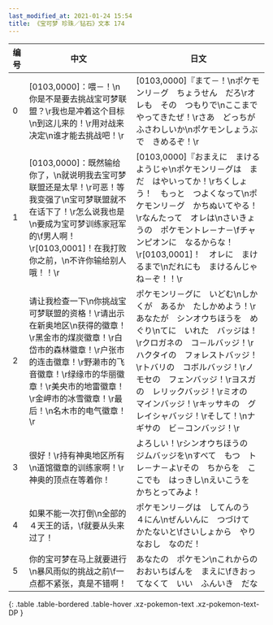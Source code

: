 ```yaml
---
last_modified_at: 2021-01-24 15:54
title: 《宝可梦 珍珠／钻石》文本 174
---
```

| 编号 | 中文 | 日文 |
| ---- | ---- | ---- |
| 0 | [0103,0000]：喂－！\n你是不是要去挑战宝可梦联盟？\r我也是冲着这个目标\n到这儿来的！\r用对战来决定\n谁才能去挑战吧！\r | [0103,0000]『まて－！\nポケモンリ－グ　ちょうせん　だろ\rオレも　その　つもりで\nここまで　やってきたぜ！\rさあ　どっちが　ふさわしいか\nポケモンしょうぶで　きめるぞ！\r |
| 1 | [0103,0000]：既然输给你了，\n就说明我去宝可梦联盟还是太早！\r可恶！等我变强了\n宝可梦联盟就不在话下了！\r怎么说我也是\n要成为宝可梦训练家冠军的\f男人啊！\r[0103,0001]！在我打败你之前，\n不许你输给别人哦！！\r | [0103,0000]『おまえに　まけるようじゃ\nポケモンリ－グは　まだ　はやいってか！\rちくしょう！　もっと　つよくなって\nポケモンリ－グ　かちぬいてやる！\rなんたって　オレは\nさいきょうの　ポケモントレ－ナ－\fチャンピオンに　なるからな！\r[0103,0001]！　オレに　まけるまで\nだれにも　まけるんじゃね－ぞ！！\r |
| 2 | 请让我检查一下\n你挑战宝可梦联盟的资格！\r请出示在新奥地区\n获得的徽章！\r黑金市的煤炭徽章！\r白岱市的森林徽章！\r户张市的连击徽章！\r野濑市的飞音徽章！\r绿缘市的华丽徽章！\r美央市的地雷徽章！\r金岬市的冰雪徽章！\r最后！\n名木市的电气徽章！\r | ポケモンリ－グに　いどむ\nしかくが　あるか　たしかめよう！\rあなたが　シンオウちほうを　めぐり\nてに　いれた　バッジは！\rクロガネの　コ－ルバッジ！\rハクタイの　フォレストバッジ！\rトバリの　コボルバッジ！\rノモセの　フェンバッジ！\rヨスガの　レリックバッジ！\rミオの　マインバッジ！\rキッサキの　グレイシャバッジ！\rそして！\nナギサの　ビ－コンバッジ！\r |
| 3 | 很好！\r持有神奥地区所有\n道馆徽章的训练家啊！\r神奥的顶点在等着你！ | よろしい！\rシンオウちほうの　ジムバッジを\nすべて　もつ　トレ－ナ－よ\rその　ちからを　ここでも　はっきし\nえいこうを　かちとってみよ！ |
| 4 | 如果不能一次打倒\n全部的４天王的话，\f就要从头来过了！ | ポケモンリ－グは　してんのう　４にん\nぜんいんに　つづけて　かたないと\fさいしょから　やりなおし　なのだ！ |
| 5 | 你的宝可梦在马上就要进行\n暴风雨似的挑战之前\f一点都不紧张，真是不错啊！ | あなたの　ポケモン\nこれからの　おおいちばんを　まえに\fきおってなくて　いい　ふんいき　だな |
{: .table .table-bordered .table-hover .xz-pokemon-text .xz-pokemon-text-DP }
